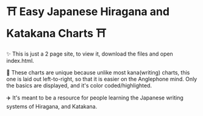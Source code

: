 # ⛩️ Easy Japanese Hiragana and Katakana Charts ⛩️

✨ This is just a 2 page site, to view it, download the files and open index.html.

<p>👹 These charts are unique because unlike most kana(writing) charts, this one is laid out left-to-right, so that it is easier on the Anglephone mind. Only the basics are displayed, and it's color coded/highlighted.</p>

<p>✈️ It's meant to be a resource for people learning the Japanese writing systems of Hiragana, and Katakana.</p>
